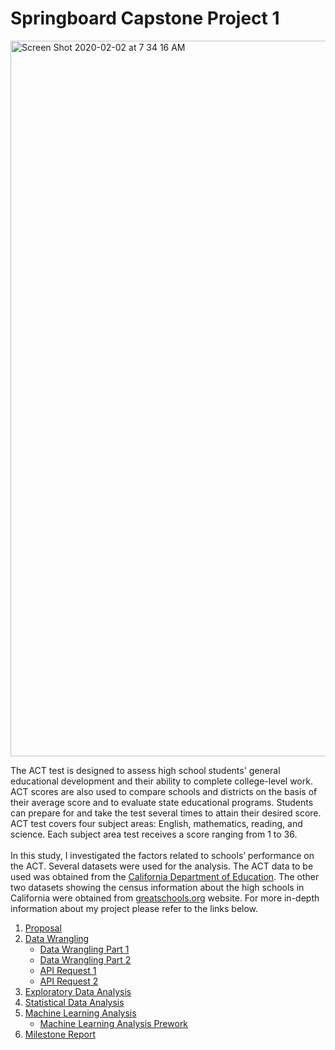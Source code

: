 # Springboard Capstone Project 1

<img width="1145" alt="Screen Shot 2020-02-02 at 7 34 16 AM" src="https://user-images.githubusercontent.com/55601793/73610681-f6697380-458e-11ea-8b5b-e426cb1156d1.png">

The ACT test is designed to assess high school students' general educational development and their ability to complete college-level work. ACT scores are also used to compare schools and districts on the basis of their average score and to evaluate state educational programs. Students can prepare for and take the test several times to attain their desired score.  ACT test covers four subject areas: English, mathematics, reading, and science. Each subject area test receives a score ranging from 1 to 36.</br></br>
In this study, I investigated the factors  related to schools’ performance on the ACT. Several datasets were used for the analysis. The ACT data to be used was obtained from the 
  [California Department of Education](https://www.cde.ca.gov/ds/sp/ai/). The other two datasets showing the census information about the high schools in California were obtained from 
  [greatschools.org](https://www.greatschools.org/california) website. 
For more in-depth information about my project please refer to the links below. 

1. [Proposal](https://github.com/Meralbalik/Capstone-Project-1/blob/master/Reports/Proposal.pdf)
2. [Data Wrangling](https://github.com/Meralbalik/Capstone-Project-1/tree/master/Data%20Wrangling)
   - [Data Wrangling Part 1](https://github.com/Meralbalik/Capstone-Project-1/blob/master/Data%20Wrangling/Data%20Wrangling%20Part%201.ipynb)
   -  [Data Wrangling Part 2 ](https://github.com/Meralbalik/Capstone-Project-1/blob/master/Data%20Wrangling/Data%20Wrangling%20Part%202.ipynb)
     - [API Request 1](https://github.com/Meralbalik/Capstone-Project-1/blob/master/API%20Request/API%20Request%201.ipynb)
     - [API Request 2](https://github.com/Meralbalik/Capstone-Project-1/blob/master/API%20Request/API%20Request%202.ipynb)
3. [Exploratory Data Analysis](https://github.com/Meralbalik/Capstone-Project-1/blob/master/Exploratory%20Data%20Analysis.ipynb)
4. [Statistical Data Analysis](https://github.com/Meralbalik/Capstone-Project-1/blob/master/Statistical%20Data%20Analysis.ipynb)
5. [Machine Learning Analysis ](https://github.com/Meralbalik/Capstone-Project-1/blob/master/Machine%20Learning.ipynb)
   - [Machine Learning Analysis Prework](https://github.com/Meralbalik/Capstone-Project-1/blob/master/Machine%20Learning%20Prework.ipynb)
6. [Milestone Report](https://github.com/Meralbalik/Capstone-Project-1/blob/master/Reports/Milestone%20Report%20.pdf)
